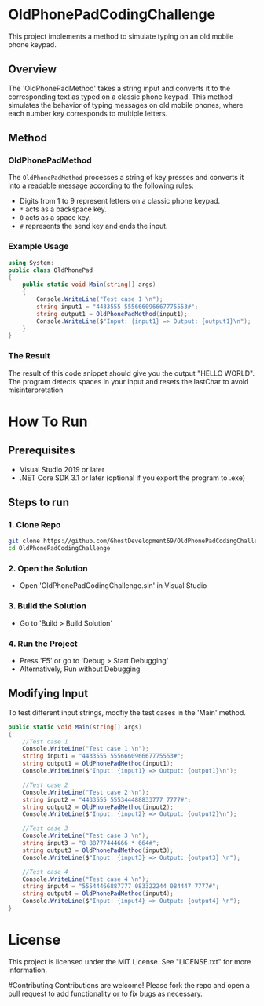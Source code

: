 # OldPhonePadCodingChallenge
This project implements a method to simulate typing on an old mobile phone keypad.

## Overview
The 'OldPhonePadMethod' takes a string input and converts it to the corresponding text as typed on a classic phone keypad. This method simulates the behavior of typing messages on old mobile phones, where each number key corresponds to multiple letters.

## Method

### OldPhonePadMethod

The `OldPhonePadMethod` processes a string of key presses and converts it into a readable message according to the following rules:
- Digits from 1 to 9 represent letters on a classic phone keypad.
- `*` acts as a backspace key.
- `0` acts as a space key.
- `#` represents the send key and ends the input.

### Example Usage

```csharp
using System:
public class OldPhonePad
{
    public static void Main(string[] args)
    {
        Console.WriteLine("Test case 1 \n");
        string input1 = "4433555 555666096667775553#";
        string output1 = OldPhonePadMethod(input1);
        Console.WriteLine($"Input: {input1} => Output: {output1}\n");
    }
}
```
### The Result

The result of this code snippet should give you the output "HELLO WORLD". 
The program detects spaces in your input and resets the lastChar to avoid misinterpretation

# How To Run
## Prerequisites
- Visual Studio 2019 or later
- .NET Core SDK 3.1 or later (optional if you export the program to .exe)

## Steps to run
### 1. Clone Repo
```bash
git clone https://github.com/GhostDevelopment69/OldPhonePadCodingChallenge.git
cd OldPhonePadCodingChallenge
```
### 2. Open the Solution
- Open 'OldPhonePadCodingChallenge.sln' in Visual Studio

### 3. Build the Solution
- Go to 'Build > Build Solution'

### 4. Run the Project
- Press 'F5' or go to  'Debug > Start Debugging'
- Alternatively, Run without Debugging

## Modifying Input
To test different input strings, modfiy the test cases in the 'Main' method.

```csharp
public static void Main(string[] args)
{
    //Test case 1
    Console.WriteLine("Test case 1 \n");
    string input1 = "4433555 555666096667775553#";
    string output1 = OldPhonePadMethod(input1);
    Console.WriteLine($"Input: {input1} => Output: {output1}\n");

    //Test case 2
    Console.WriteLine("Test case 2 \n");
    string input2 = "4433555 555344488833777 7777#";
    string output2 = OldPhonePadMethod(input2);
    Console.WriteLine($"Input: {input2} => Output: {output2}\n");

    //Test case 3
    Console.WriteLine("Test case 3 \n");
    string input3 = "8 88777444666 * 664#";
    string output3 = OldPhonePadMethod(input3);
    Console.WriteLine($"Input: {input3} => Output: {output3} \n");

    //Test case 4
    Console.WriteLine("Test case 4 \n");
    string input4 = "55544466887777 083322244 084447 7777#";
    string output4 = OldPhonePadMethod(input4);
    Console.WriteLine($"Input: {input4} => Output: {output4} \n");
}
```
# License
This project is licensed under the MIT License. See "LICENSE.txt" for more information.

#Contributing
Contributions are welcome! Please fork the repo and open a pull request to add functionality or to fix bugs as necessary.
